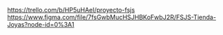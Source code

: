 https://trello.com/b/HP5uHAeI/proyecto-fsjs
https://www.figma.com/file/7fsGwbMucHSJHBKoFwbJ2R/FSJS-Tienda-Joyas?node-id=0%3A1